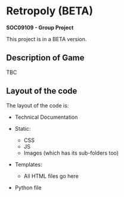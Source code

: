 # Retropoly (BETA)
__SOC09109 - Group Project__

This project is in a BETA version.

## Description of Game
TBC


## Layout of the code
The layout of the code is:
- Technical Documentation
- Static:
   * CSS
   * JS
   * Images (which has its sub-folders too)

- Templates:
   * All HTML files go here

- Python file
